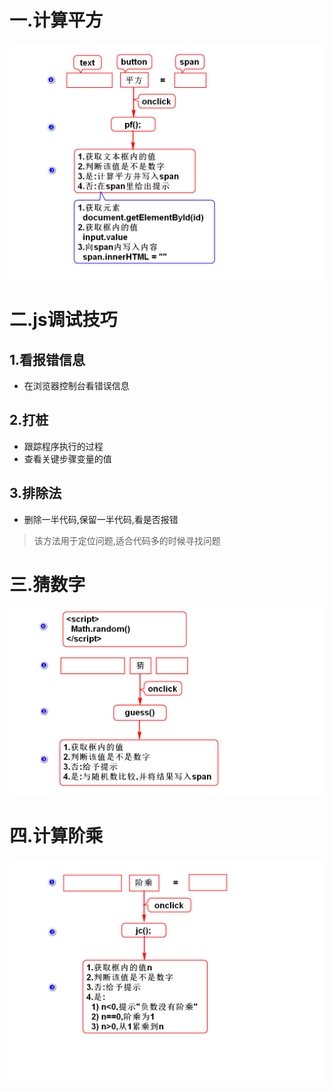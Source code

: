 # 一.计算平方
![](1.png)

# 二.js调试技巧
## 1.看报错信息
- 在浏览器控制台看错误信息

## 2.打桩
- 跟踪程序执行的过程
- 查看关键步骤变量的值

## 3.排除法
- 删除一半代码,保留一半代码,看是否报错

> 该方法用于定位问题,适合代码多的时候寻找问题

# 三.猜数字
![](2.png)

# 四.计算阶乘
![](3.png)